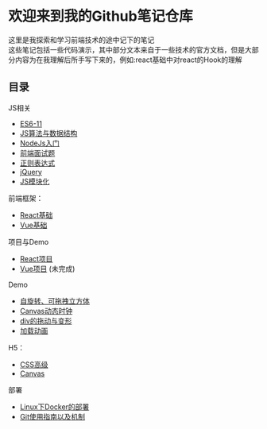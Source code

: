 # 欢迎来到我的Github笔记仓库

这里是我探索和学习前端技术的途中记下的笔记  
这些笔记包括一些代码演示，其中部分文本来自于一些技术的官方文档，但是大部分内容为在我理解后所手写下来的，例如:react基础中对react的Hook的理解


## 目录
JS相关
* [ES6-11](./ES6-11)
* [JS算法与数据结构](./JS算法与数据结构)
* [NodeJs入门](./NodeJs)
* [前端面试题](./前端面试题)
* [正则表达式](./正则表达式)
* [jQuery](./jQuery)
* [JS模块化](./JavaScript%20modularization)

前端框架：
* [React基础](./React基础)
* [Vue基础](./Vue)

项目与Demo
* [React项目](./React项目) 
* [Vue项目](./Vue项目) (未完成)

Demo
* [自旋转、可拖拽立方体](https://mrreeese.github.io/proxy/web/Cube3Dv2)
* [Canvas动态时钟](https://mrreeese.github.io/proxy/web/Canvas/clock)
* [div的拖动与变形](https://mrreeese.github.io/webpage-demos/drag-resize)
* [加载动画](https://mrreeese.github.io/webpage-demos/loading-animation)

H5：
* [CSS高级](./cssNode)
* [Canvas](./Canvas)

部署
* [Linux下Docker的部署](./Docker部署)
* [Git使用指南以及机制](./Git)
